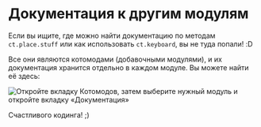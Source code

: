 # Документация к другим модулям

Если вы ищите, где можно найти документацию по методам `ct.place.stuff` или как использовать `ct.keyboard`, вы не туда попали! :D

Все они являются котомодами (добавочными модулями), и их документация хранится отдельно в каждом модуле. Вы можете найти её здесь:

![Откройте вкладку Котомодов, затем выберите нужный модуль и откройте вкладку «Документация»](./images/catmoddocs.png)

Счастливого кодинга! ;)